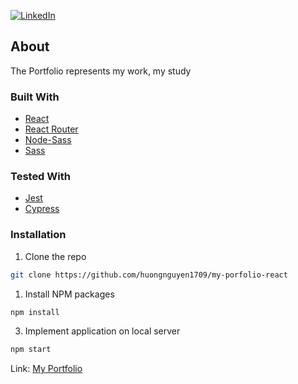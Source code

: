 [![LinkedIn][linkedin-shield]][linkedin-url]

<!-- ABOUT THE PROJECT -->

## About

The Portfolio represents my work, my study

### Built With

- [React](https://reactjs.org/)
- [React Router](https://reactrouter.com/)
- [Node-Sass](https://www.npmjs.com/package/node-sass)
- [Sass](https://sass-lang.com/)

### Tested With

- [Jest](https://jestjs.io/)
- [Cypress](https://www.cypress.io/)

<!-- GETTING STARTED -->

### Installation

1. Clone the repo

```sh
git clone https://github.com/huongnguyen1709/my-porfolio-react
```

1. Install NPM packages

```sh
npm install
```

3. Implement application on local server

```sh
npm start
```

Link: [My Portfolio](https://huongnguyen1709.netlify.app/)

<!-- MARKDOWN LINKS & IMAGES -->
<!-- https://www.markdownguide.org/basic-syntax/#reference-style-links -->

[linkedin-shield]: https://img.shields.io/badge/-LinkedIn-black.svg?style=flat-square&logo=linkedin&colorB=555
[linkedin-url]: https://www.linkedin.com/in/huongnguyen1709/
